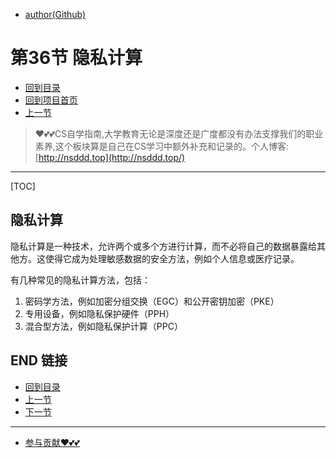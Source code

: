 + [author(Github)](https://github.com)

# 第36节 隐私计算

+ [回到目录](../README.md)
+ [回到项目首页](../../README.md)
+ [上一节](35.md)
> ❤️💕💕CS自学指南,大学教育无论是深度还是广度都没有办法支撑我们的职业素养,这个板块算是自己在CS学习中额外补充和记录的。个人博客:[http://nsddd.top](http://nsddd.top/)
---
[TOC]

## 隐私计算

隐私计算是一种技术，允许两个或多个方进行计算，而不必将自己的数据暴露给其他方。这使得它成为处理敏感数据的安全方法，例如个人信息或医疗记录。

有几种常见的隐私计算方法，包括：

1. 密码学方法，例如加密分组交换（EGC）和公开密钥加密（PKE）
2. 专用设备，例如隐私保护硬件（PPH）
3. 混合型方法，例如隐私保护计算（PPC）



## END 链接
+ [回到目录](../README.md)
+ [上一节](35.md)
+ [下一节](37.md)
---
+ [参与贡献❤️💕💕](https://github.com/3293172751/Block_Chain/blob/master/Git/git-contributor.md)